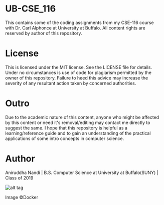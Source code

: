 # UB-CSE_116

This contains some of the coding assignments from my CSE-116 course with Dr. Carl Alphonce at University at Buffalo. All content rights are reserved by author of this repository.

# License

This is licensed under the MIT license. See the LICENSE file for details. Under no circumstances is use of code for plagiarism permitted by the owner of this repository. Failure to heed this advice may increase the severity of any resultant action taken by concerned authorities.

# Outro

Due to the academic nature of this content, anyone who might be affected by this content or need it's removal/editing may contact me directly to suggest the same. I hope that this repository is helpful as a learning/reference guide and to gain an understanding of the practical applications of some intro concepts in computer science.

# Author

Aniruddha Nandi | B.S. Computer Science at University at Buffalo(SUNY) | Class of 2019

![alt tag](https://raw.githubusercontent.com/docker/dockercraft/master/docs/img/contribute.png)

Image ©Docker
